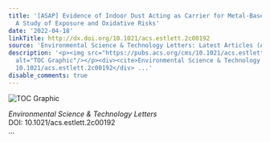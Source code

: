 ```yaml
---
title: '[ASAP] Evidence of Indoor Dust Acting as Carrier for Metal-Based Nanoparticles:
  A Study of Exposure and Oxidative Risks'
date: '2022-04-18'
linkTitle: http://dx.doi.org/10.1021/acs.estlett.2c00192
source: 'Environmental Science & Technology Letters: Latest Articles (ACS Publications)'
description: '<p><img src="https://pubs.acs.org/cms/10.1021/acs.estlett.2c00192/asset/images/medium/ez2c00192_0003.gif"
  alt="TOC Graphic"/></p><div><cite>Environmental Science & Technology Letters</cite></div><div>DOI:
  10.1021/acs.estlett.2c00192</div> ...'
disable_comments: true
---
```

<p><img src="https://pubs.acs.org/cms/10.1021/acs.estlett.2c00192/asset/images/medium/ez2c00192_0003.gif" alt="TOC Graphic"/></p><div><cite>Environmental Science & Technology Letters</cite></div><div>DOI: 10.1021/acs.estlett.2c00192</div> ...